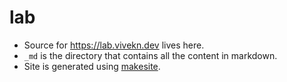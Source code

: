 # lab

- Source for https://lab.vivekn.dev lives here.
- `_md` is the directory that contains all the content in markdown.
- Site is generated using [makesite](https://github.com/viveknathani/makesite).
